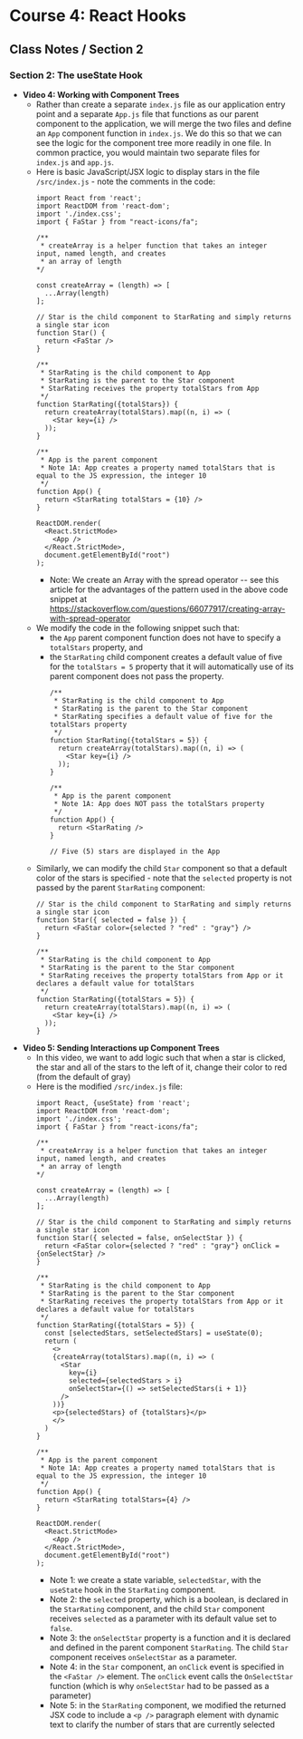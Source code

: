 # Course 4: React Hooks
## Class Notes / Section 2

### Section 2: The useState Hook
- __Video 4: Working with Component Trees__
  - Rather than create a separate `index.js` file as our application entry point and a separate `App.js` file that functions as our parent component to the application, we will merge the two files and define an `App` component function in `index.js`. We do this so that we can see the logic for the component tree more readily in one file. In common practice, you would maintain two separate files for `index.js` and `app.js`.
  - Here is basic JavaScript/JSX logic to display stars in the file `/src/index.js` - note the comments in the code:    
    ```
    import React from 'react';
    import ReactDOM from 'react-dom';
    import './index.css';
    import { FaStar } from "react-icons/fa";

    /**
     * createArray is a helper function that takes an integer input, named length, and creates 
     * an array of length
    */

    const createArray = (length) => [
      ...Array(length)
    ];

    // Star is the child component to StarRating and simply returns a single star icon
    function Star() {
      return <FaStar />
    }

    /**
     * StarRating is the child component to App
     * StarRating is the parent to the Star component
     * StarRating receives the property totalStars from App
     */
    function StarRating({totalStars}) {
      return createArray(totalStars).map((n, i) => (
        <Star key={i} />
      ));
    }

    /**
     * App is the parent component
     * Note 1A: App creates a property named totalStars that is equal to the JS expression, the integer 10
     */
    function App() {
      return <StarRating totalStars = {10} />
    }

    ReactDOM.render(
      <React.StrictMode>
        <App />
      </React.StrictMode>,
      document.getElementById("root")
    );
    ```
    - Note: We create an Array with the spread operator -- see this article for the advantages of the pattern used in the above code snippet at <https://stackoverflow.com/questions/66077917/creating-array-with-spread-operator>
  - We modify the code in the following snippet such that:    
    - the `App` parent component function does not have to specify a `totalStars` property, and
    - the `StarRating` child component creates a default value of five for the `totalStars = 5` property that it will automatically use of its parent component does not pass the property.
      ```
      /**
       * StarRating is the child component to App
       * StarRating is the parent to the Star component
       * StarRating specifies a default value of five for the totalStars property
       */
      function StarRating({totalStars = 5}) {
        return createArray(totalStars).map((n, i) => (
          <Star key={i} />
        ));
      }

      /**
       * App is the parent component
       * Note 1A: App does NOT pass the totalStars property
       */
      function App() {
        return <StarRating />
      }
      
      // Five (5) stars are displayed in the App
      ```
  - Similarly, we can modify the child `Star` component so that a default color of the stars is specified - note that the `selected` property is not passed by the parent `StarRating` component:
    ```
    // Star is the child component to StarRating and simply returns a single star icon
    function Star({ selected = false }) {
      return <FaStar color={selected ? "red" : "gray"} />
    }

    /**
     * StarRating is the child component to App
     * StarRating is the parent to the Star component
     * StarRating receives the property totalStars from App or it declares a default value for totalStars
     */
    function StarRating({totalStars = 5}) {
      return createArray(totalStars).map((n, i) => (
        <Star key={i} />
      ));
    }
    ```
- __Video 5: Sending Interactions up Component Trees__   
  - In this video, we want to add logic such that when a star is clicked, the star and all of the stars to the left of it, change their color to red (from the default of gray)
  - Here is the modified `/src/index.js` file:
    ```
    import React, {useState} from 'react';
    import ReactDOM from 'react-dom';
    import './index.css';
    import { FaStar } from "react-icons/fa";

    /**
     * createArray is a helper function that takes an integer input, named length, and creates 
     * an array of length
    */

    const createArray = (length) => [
      ...Array(length)
    ];

    // Star is the child component to StarRating and simply returns a single star icon
    function Star({ selected = false, onSelectStar }) {
      return <FaStar color={selected ? "red" : "gray"} onClick = {onSelectStar} />
    }

    /**
     * StarRating is the child component to App
     * StarRating is the parent to the Star component
     * StarRating receives the property totalStars from App or it declares a default value for totalStars
     */
    function StarRating({totalStars = 5}) {
      const [selectedStars, setSelectedStars] = useState(0);
      return (
        <>
        {createArray(totalStars).map((n, i) => (
          <Star 
            key={i} 
            selected={selectedStars > i}
            onSelectStar={() => setSelectedStars(i + 1)} 
          />
        ))}
        <p>{selectedStars} of {totalStars}</p>
        </>
      )
    }

    /**
     * App is the parent component
     * Note 1A: App creates a property named totalStars that is equal to the JS expression, the integer 10
     */
    function App() {
      return <StarRating totalStars={4} />
    }

    ReactDOM.render(
      <React.StrictMode>
        <App />
      </React.StrictMode>,
      document.getElementById("root")
    );
    ```
    - Note 1: we create a state variable, `selectedStar`, with the `useState` hook in the `StarRating` component.
    - Note 2: the `selected` property, which is a boolean, is declared in the `StarRating` component, and the child `Star` component receives `selected` as a parameter with its default value set to `false`.
    - Note 3: the `onSelectStar` property is a function and it is declared and defined in the parent component `StarRating`. The child `Star` component receives `onSelectStar` as a parameter.
    - Note 4: in the `Star` component, an `onClick` event is specified in the `<FaStar />` element. The `onClick` event calls the `OnSelectStar` function (which is why `onSelectStar` had to be passed as a parameter)
    - Note 5: in the `StarRating` component, we modified the returned JSX code to include a `<p />` paragraph element with dynamic text to clarify the number of stars that are currently selected
